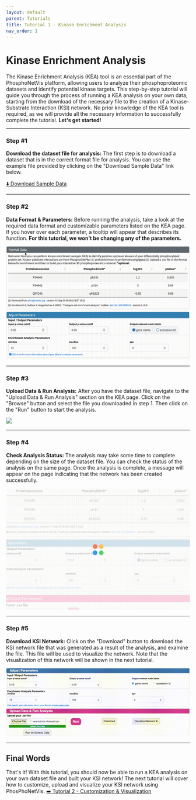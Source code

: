 ```yaml
---
layout: default
parent: Tutorials
title: Tutorial 1 - Kinase Enrichment Analysis
nav_order: 1
---
```


# Kinase Enrichment Analysis

The Kinase Enrichment Analysis (KEA) tool is an essential part of the PhosphoNetVis platform, allowing users to analyze their phosphoproteomic datasets and identify potential kinase targets. This step-by-step tutorial will guide you through the process of running a KEA analysis on your own data, starting from the download of the necessary file to the creation of a Kinase-Substrate Interaction (KSI) network. No prior knowledge of the KEA tool is required, as we will provide all the necessary information to successfully complete the tutorial. **Let's get started!**

***

### Step #1
**Download the dataset file for analysis:** The first step is to download a dataset that is in the correct format file for analysis. You can use the example file provided by clicking on the "Download Sample Data" link below.

<a href="../../assets/tutorial-datasets/kea-tutorial-dataset.csv" download="kea-tutorial-dataset.csv"> ⬇️ Download Sample Data</a>

***

### Step #2
**Data Format & Parameters:** Before running the analysis, take a look at the required data format and customizable parameters listed on the KEA page. If you hover over each parameter, a tooltip will appear that describes its function. **For this tutorial, we won't be changing any of the parameters.**

![](../../assets/images/kea-tutorial/kea-step2.gif)

***

### Step #3

**Upload Data & Run Analysis:** After you have the dataset file, navigate to the "Upload Data & Run Analysis" section on the KEA page. Click on the "Browse" button and select the file you downloaded in step 1. Then click on the "Run" button to start the analysis.

![](../../assets/images/kea-tutorial/kea-step3.gif)

***

### Step #4

**Check Analysis Status:** The analysis may take some time to complete depending on the size of the dataset file. You can check the status of the analysis on the same page. Once the analysis is complete, a message will appear on the page indicating that the network has been created successfully.

![](../../assets/images/kea-tutorial/kea-step4.gif)

***

### Step #5

**Download KSI Network:** Click on the "Download" button to download the KSI network file that was generated as a result of the analysis, and examine the file. This file will be used to visualize the network. Note that the visualization of this network will be shown in the next tutorial.

![](../../assets/images/kea-tutorial/kea-step5.gif)

***
## Final Words

That's it! With this tutorial, you should now be able to run a KEA analysis on your own dataset file and built your KSI network! The next tutorial will cover how to customize, upload and visualize your KSI network using PhosPhoNetVis.  <a href="visualization.html"> ➡️ Tutorial 2 - Customization & Visualization </a>

